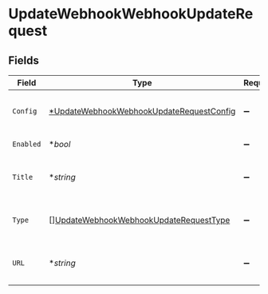# UpdateWebhookWebhookUpdateRequest


## Fields

| Field                                                                                                          | Type                                                                                                           | Required                                                                                                       | Description                                                                                                    |
| -------------------------------------------------------------------------------------------------------------- | -------------------------------------------------------------------------------------------------------------- | -------------------------------------------------------------------------------------------------------------- | -------------------------------------------------------------------------------------------------------------- |
| `Config`                                                                                                       | [*UpdateWebhookWebhookUpdateRequestConfig](../../models/operations/updatewebhookwebhookupdaterequestconfig.md) | :heavy_minus_sign:                                                                                             | Configuration of webhook packages collection.                                                                  |
| `Enabled`                                                                                                      | **bool*                                                                                                        | :heavy_minus_sign:                                                                                             | Enable/disable webhook.                                                                                        |
| `Title`                                                                                                        | **string*                                                                                                      | :heavy_minus_sign:                                                                                             | Title of the webhook for use on tenant side.                                                                   |
| `Type`                                                                                                         | [][UpdateWebhookWebhookUpdateRequestType](../../models/operations/updatewebhookwebhookupdaterequesttype.md)    | :heavy_minus_sign:                                                                                             | What kind of events to be sent by the webhook.                                                                 |
| `URL`                                                                                                          | **string*                                                                                                      | :heavy_minus_sign:                                                                                             | The callback URL to be called by the webhook.                                                                  |